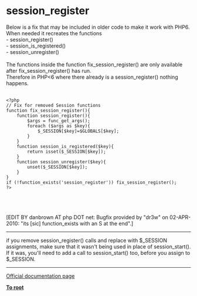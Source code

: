 # session_register



Below is a fix that may be included in older code to make it work with PHP6. <br>When needed it recreates the functions<br>- session_register()<br>- session_is_registered()<br>- session_unregister()<br><br>The functions inside the function fix_session_register() are only available  after fix_session_register() has run.<br>Therefore in PHP&lt;6 where there already is a session_register() nothing happens.<br><br>

```
<?php
// Fix for removed Session functions
function fix_session_register(){
    function session_register(){
        $args = func_get_args();
        foreach ($args as $key){
            $_SESSION[$key]=$GLOBALS[$key];
        }
    }
    function session_is_registered($key){
        return isset($_SESSION[$key]);
    }
    function session_unregister($key){
        unset($_SESSION[$key]);
    }
}
if (!function_exists('session_register')) fix_session_register();
?>
```
<br><br><br>[EDIT BY danbrown AT php DOT net: Bugfix provided by "dr3w" on 02-APR-2010: "its [sic] function_exists with an S at the end".]  

---

if you remove session_register() calls and replace with $_SESSION assignments, make sure that it wasn&apos;t being used in place of session_start(). If it was, you&apos;ll need to add a call to session_start() too, before you assign to $_SESSION.  

---

[Official documentation page](https://www.php.net/manual/en/function.session-register.php)

**[To root](/README.md)**